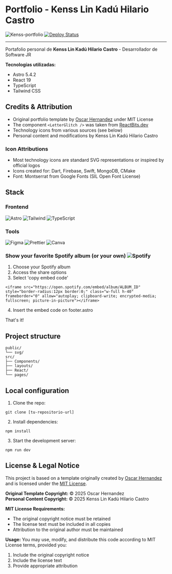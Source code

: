 # Portfolio - Kenss Lin Kadú Hilario Castro
![Kenss-portfolio](https://github.com/user-attachments/assets/e284a42b-15c5-495c-99c7-ad5c1eb3bbe7)
[![Deploy Status](https://img.shields.io/badge/Deploy-Vercel-black?style=flat&logo=vercel)](tu-url-deploy)

---

Portafolio personal de **Kenss Lin Kadú Hilario Castro** - Desarrollador de Software JR

**Tecnologías utilizadas:**
- Astro 5.4.2
- React 19
- TypeScript
- Tailwind CSS

## **Credits & Attribution**
- Original portfolio template by [Oscar Hernandez](https://github.com/gothsec) under MIT License
- The component `<LetterGlitch />` was taken from [ReactBits.dev](https://www.reactbits.dev/)
- Technology icons from various sources (see below)
- Personal content and modifications by Kenss Lin Kadú Hilario Castro

### **Icon Attributions**
- Most technology icons are standard SVG representations or inspired by official logos
- Icons created for: Dart, Firebase, Swift, MongoDB, CMake
- Font: Montserrat from Google Fonts (SIL Open Font License)

## **Stack**  
### **Frontend**  
![Astro](https://img.shields.io/badge/Astro-FF5D01?logo=astro&logoColor=white)
![Tailwind](https://img.shields.io/badge/Tailwind_CSS-38B2AC?logo=tailwind-css&logoColor=white)
![TypeScript](https://img.shields.io/badge/TypeScript-3178C6?logo=typescript&logoColor=white)

### **Tools**  
![Figma](https://img.shields.io/badge/Figma-F24E1E?logo=figma&logoColor=white)
![Prettier](https://img.shields.io/badge/Prettier-F7B93E?logo=prettier&logoColor=black)
![Canva](https://img.shields.io/badge/Canva-c900c3?logo=canva&logoColor=white)

### **Show your favorite Spotify album (or your own)** ![Spotify](https://img.shields.io/badge/Spotify-06cc1a?logo=spotify&logoColor=white)
1. Choose your Spotify album
2. Access the share options
3. Select 'copy embed code'
```
<iframe src="https://open.spotify.com/embed/album/ALBUM_ID" style="border-radius:12px border:0;" class="w-full h-40" frameborder="0" allow="autoplay; clipboard-write; encrypted-media; fullscreen; picture-in-picture"></iframe>
```
4. Insert the embed code on footer.astro

That's it!

## **Project structure**
```
public/
└── svg/
src/
├── Components/
├── layouts/
├── React/
└── pages/
```

## **Local configuration** 
1. Clone the repo:  
```
git clone [tu-repositorio-url]
```
2. Install dependencies:
```  
npm install
```
3. Start the development server:
```  
npm run dev
```

## **License & Legal Notice**

This project is based on a template originally created by [Oscar Hernandez](https://github.com/gothsec) and is licensed under the [MIT License](https://opensource.org/licenses/mit).

**Original Template Copyright:** © 2025 Oscar Hernandez  
**Personal Content Copyright:** © 2025 Kenss Lin Kadú Hilario Castro

**MIT License Requirements:**
- The original copyright notice must be retained
- The license text must be included in all copies
- Attribution to the original author must be maintained

**Usage:** You may use, modify, and distribute this code according to MIT License terms, provided you:
1. Include the original copyright notice
2. Include the license text
3. Provide appropriate attribution

